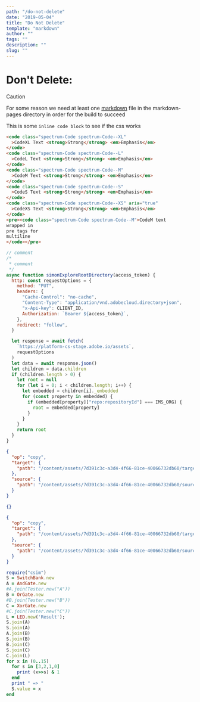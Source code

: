 ```yaml
---
path: "/do-not-delete"
date: "2019-05-04"
title: "Do Not Delete"
template: "markdown"
author: ""
tags: ""
description: ""
slug: ""
---
```


# Don't Delete:

> [!CAUTION]
>
> For some reason we need at least one [markdown](https://example.com) file in the markdown-pages directory in order for the build to succeed

This is some `inline code block` to see if the css works

```html
<code class="spectrum-Code spectrum-Code--XL"
  >CodeXL Text <strong>Strong</strong> <em>Emphasis</em>
</code>
<code class="spectrum-Code spectrum-Code--L"
  >CodeL Text <strong>Strong</strong> <em>Emphasis</em>
</code>
<code class="spectrum-Code spectrum-Code--M"
  >CodeM Text <strong>Strong</strong> <em>Emphasis</em>
</code>
<code class="spectrum-Code spectrum-Code--S"
  >CodeS Text <strong>Strong</strong> <em>Emphasis</em>
</code>
<code class="spectrum-Code spectrum-Code--XS" aria="true"
  >CodeXS Text <strong>Strong</strong> <em>Emphasis</em>
</code>
<pre><code class="spectrum-Code spectrum-Code--M">CodeM text
wrapped in
pre tags for
multiline
</code></pre>
```

```javascript {tabGroup: test}{tabName: JS}
// comment
/*
 * comment
 */
async function simonExploreRootDirectory(access_token) {
  http: const requestOptions = {
    method: "PUT",
    headers: {
      "Cache-Control": "no-cache",
      "Content-Type": "application/vnd.adobecloud.directory+json",
      "x-Api-key": CLIENT_ID,
      Authorization: `Bearer ${access_token}`,
    },
    redirect: "follow",
  }

  let response = await fetch(
    `https://platform-cs-stage.adobe.io/assets`,
    requestOptions
  )
  let data = await response.json()
  let children = data.children
  if (children.length > 0) {
    let root = null
    for (let i = 0; i < children.length; i++) {
      let embedded = children[i]._embedded
      for (const property in embedded) {
        if (embedded[property]["repo:repositoryId"] === IMS_ORG) {
          root = embedded[property]
        }
      }
    }
    return root
  }
}
```

```json {tabGroup: test}{tabName: JSON}
{
  "op": "copy",
  "target": {
    "path": "/content/assets/7d391c3c-a3d4-4f66-81ce-40066732db60/target"
  },
  "source": {
    "path": "/content/assets/7d391c3c-a3d4-4f66-81ce-40066732db60/source/test.psd"
  }
}
```

```json
{}
```

```json {tabGroup: ack}{tabName: JSON}
{
  "op": "copy",
  "target": {
    "path": "/content/assets/7d391c3c-a3d4-4f66-81ce-40066732db60/target"
  },
  "source": {
    "path": "/content/assets/7d391c3c-a3d4-4f66-81ce-40066732db60/source/test.psd"
  }
}
```

```ruby {tabGroup: ack}{tabName: Ruby}
require("csim")
S = SwitchBank.new
A = AndGate.new
#A.join(Tester.new("A"))
B = OrGate.new
#B.join(Tester.new("B"))
C = XorGate.new
#C.join(Tester.new("C"))
L = LED.new('Result');
S.join(A)
S.join(A)
A.join(B)
S.join(B)
B.join(C)
S.join(C)
C.join(L)
for x in (0..15)
  for s in [3,2,1,0]
    print (x>>s) & 1
  end
  print " => "
  S.value = x
end
```
